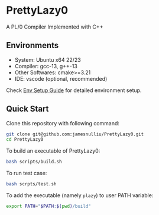 # PrettyLazy0
A PL/0 Compiler Implemented with C++

## Environments

- System: Ubuntu x64 22/23
- Compiler: gcc-13, g++-13
- Other Softwares: cmake>=3.21
- IDE: vscode (optional, recommended)

Check [Env Setup Guide](./docs/Env_Setup_Guide.md) for detailed environment setup.

## Quick Start

Clone this repository with following command:

```bash
git clone git@github.com:jamesnulliu/PrettyLazy0.git
cd PrettyLazy0
```

To build an executable of PrettyLazy0:

```bash
bash scripts/build.sh
```

To run test case:

```bash
bash scrpts/test.sh
```

To add the executable (namely `plazy`) to user PATH variable:

```bash
export PATH="$PATH:$(pwd)/build"
```